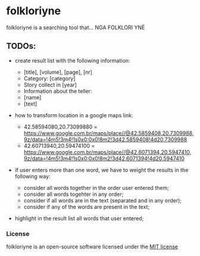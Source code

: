 # folkloriyne

folkloriyne is a searching tool that... NGA FOLKLORI YNË

## TODOs:

- create result list with the following information:
	- [title], [volume], [page], [nr]
	- Category: [category]
	- Story collect in [year]
	- Information about the teller:
	- [name]
	- [text]

- how to transform location in a google maps link: 
	- 42.58594080,20.73099880 = https://www.google.com.br/maps/place//@42.5859408,20.7309988,9z/data=!4m5!3m4!1s0x0:0x0!8m2!3d42.5859408!4d20.7309988
	- 42.60713940,20.59474100 = https://www.google.com.br/maps/place//@42.6071394,20.5947410,9z/data=!4m5!3m4!1s0x0:0x0!8m2!3d42.6071394!4d20.5947410

- if user enters more than one word, we have to weight the results in the following way:
	- consider all words together in the order user entered them;
	- consider all words togehter in any order;
	- consider if all words are in the text (separated and in any order);
	- consider if any of the words are present in the text;

- highlight in the result list all words that user entered;

### License

folkloriyne is an open-source software licensed under the [MIT license](http://opensource.org/licenses/MIT)
